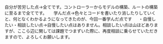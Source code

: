 自分が苦労した点→全てです。コントローラーからモデルの構築、ルートの構築に至るまで全てです。
　
学んだ点→色々とコードを書いたり消したりしていくと、何となくわかるようになってきたのが、今回一番学んだ点です
　
・自慢したい・相談したい点→自慢したい点はありません。相談したい点は山ほどありますが、ここら辺に関しては課題でつまずいた際に、再度相談に乗らせていただきますので、よろしくお願いします。
